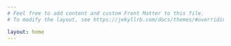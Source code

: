 ```yaml
---
# Feel free to add content and custom Front Matter to this file.
# To modify the layout, see https://jekyllrb.com/docs/themes/#overriding-theme-defaults

layout: home
---
```

<!--stackedit_data:
eyJoaXN0b3J5IjpbLTUwMzE2ODM2NF19
-->